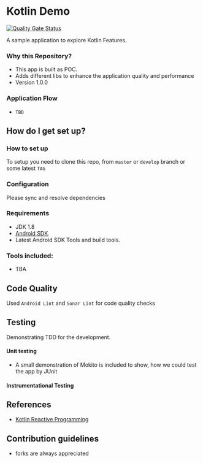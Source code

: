 # Kotlin Demo #

[![Quality Gate Status](https://sonarcloud.io/api/project_badges/measure?project=KotlinDemo&metric=alert_status)](https://sonarcloud.io/dashboard?id=KotlinDemo)

A sample application to explore Kotlin Features.

### Why this Repository? ###

* This app is built as POC. 
* Adds different libs to enhance the application quality and performance
* Version 1.0.0


### Application Flow ###

- `TBD`

## How do I get set up? ##

### How to set up ###
To setup you need to clone this repo, from `master` or `develop` branch or some latest `TAG`

### Configuration ###
Please sync and resolve dependencies


### Requirements ###

- JDK 1.8
- [Android SDK](http://developer.android.com/sdk/index.html).
- Latest Android SDK Tools and build tools.


### Tools included: ###

- TBA

## Code Quality ##

Used `Android Lint` and `Sonar Lint` for code quality checks

## Testing ##

Demonstrating TDD for the development.

#### Unit testing ####

- A small demonstration of Mokito is included to show, how we could test the app by JUnit

#### Instrumentational Testing ####


## References ##

- [Kotlin Reactive Programming](https://code.tutsplus.com/tutorials/kotlin-reactive-programming-with-rxjava-and-rxkotlin--cms-31577)

## Contribution guidelines ##

- forks are always appreciated
